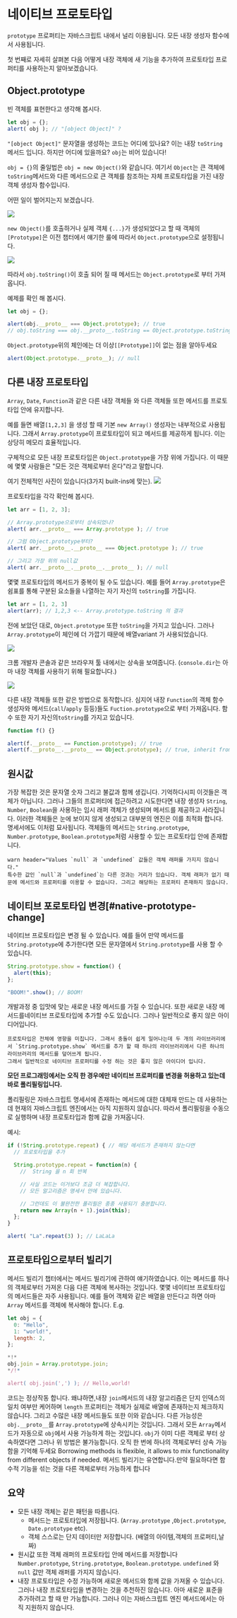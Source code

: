 # 네이티브 프로토타입

`prototype` 프로퍼티는 자바스크립트 내에서 널리 이용됩니다. 모든 내장 생성자 함수에서 사용됩니다.

첫 번째로 자세히 살펴본 다음 어떻게 내장 객체에 새 기능을 추가하여 프로토타입 프로퍼티를 사용하는지 알아보겠습니다.

## Object.prototype

빈 객체를 표현한다고 생각해 봅시다.

```js run
let obj = {};
alert( obj ); // "[object Object]" ?
```

`"[object Object]"` 문자열을 생성하는 코드는 어디에 있나요? 이는 내장 `toString` 메서드 입니다. 하지만 어디에 있을까요? `obj`는 비어 있습니다!


 `obj = {}`의 줄일법은  `obj = new Object()`와 같습니다. 여기서 `Object`는 큰 객체에 `toString`메서드와 다른 메서드으로 큰 객체를 참조하는 자체 프로토타입을 가진 내장 객체 생성자 함수입니다.


어떤 일이 벌어지는지 보겠습니다.

![](object-prototype.svg)

`new Object()`를 호출하거나 실제 객체  `{...}`가 생성되었다고 할 때 객체의 `[Prototype]`은 이전 챕터에서 얘기한 룰에 따라서 `Object.prototype`으로 설정됩니다. 

![](object-prototype-1.svg)

따라서 `obj.toString()`이 호출 되어 질 때 메서드는 `Object.prototype`로 부터 가져옵니다.

예제를 확인 해 봅시다.

```js run
let obj = {};

alert(obj.__proto__ === Object.prototype); // true
// obj.toString === obj.__proto__.toString == Object.prototype.toString
```


`Object.prototype`위의 체인에는 더 이상`[[Prototype]]`이 없는 점을 알아두세요  
```js run
alert(Object.prototype.__proto__); // null
```

## 다른 내장 프로토타입

 `Array`, `Date`, `Function`과 같은 다른 내장 객체들 와 다른 객체들 또한 메서드를 프로토타입 안에 유지합니다.

예를 들면 배열`[1,2,3]` 을 생성 할 때 기본 `new Array()` 생성자는 내부적으로 사용됩니다. 그래서 `Array.prototype`이 프로토타입이 되고 메서드를 제공하게 됩니다. 이는 상당히 메모리 효율적입니다.

구체적으로 모든 내장 프로토타입은 `Object.prototype`을 가장 위에 가집니다. 이 때문에 몇몇 사람들은 "모든 것은 객체로부터 온다"라고 말합니다.

여기 전체적인 사진이 있습니다(3가지 built-ins에 맞는).
![](native-prototypes-classes.svg)

프로토타입을 각각 확인해 봅시다.
```js run
let arr = [1, 2, 3];

// Array.prototype으로부터 상속되었나?
alert( arr.__proto__ === Array.prototype ); // true

// 그럼 Object.prototype부터?
alert( arr.__proto__.__proto__ === Object.prototype ); // true

// 그리고 가장 위의 null값 
alert( arr.__proto__.__proto__.__proto__ ); // null
```

몇몇 프로토타입의 메서드가 중복이 될 수도 있습니다. 예를 들어 `Array.prototype`은 쉼표를 통해 구분된 요소들을 나열하는 자기 자신의 `toString`를 가집니다.


```js run
let arr = [1, 2, 3]
alert(arr); // 1,2,3 <-- Array.prototype.toString 의 결과
```

전에 보았던 대로, `Object.prototype` 또한 `toString`을 가지고 있습니다. 그러나 `Array.prototype`이 체인에 더 가깝기 때문에 배열variant 가 사용되었습니다. 

![](native-prototypes-array-tostring.svg)


크롬 개발자 콘솔과 같은 브라우져 툴 내에서는 상속을 보여줍니다. (`console.dir`는 아마 내장 객체를 사용하기 위해 필요합니다.)

![](console_dir_array.png)

다른 내장 객체들 또한 같은 방법으로 동작합니다. 심지어 내장 `Function`의 객체 함수 생성자와 메서드(`call`/`apply` 등등)들도  `Fuction.prototype`으로 부터 가져옵니다. 함수 또한 자기 자신의`toString`를 가지고 있습니다.
```js run
function f() {}

alert(f.__proto__ == Function.prototype); // true
alert(f.__proto__.__proto__ == Object.prototype); // true, inherit from objects
```

## 원시값
가장 복잡한 것은 문자열 숫자 그리고 불값과 함께 생깁니다.
기억하다시피 이것들은 객체가 아닙니다. 그러나 그들의 프로퍼티에 접근하려고 시도한다면 내장 생성자 `String`, `Number`, `Boolean`을 사용하는 임시 래퍼 객체가 생성되며 메서드를 제공하고 사라집니다.
이러한 객체들은 눈에 보이지 않게 생성되고 대부분의 엔진은 이를 최적화 합니다. 명세서에도 이처럼 묘사됩니다. 객체들의 메서드는 `String.prototype`, `Number.prototype`, `Boolean.prototype`처럼 사용할 수 있는 프로토타입 안에 존재합니다.

```
warn header="Values `null` 과 `undefined` 값들은 객체 래퍼를 가지지 않습니다."
특수한 값인 `null`과 `undefined`는 다른 것과는 거리가 있습니다. 객체 래퍼가 없기 때문에 메서드와 프로퍼티를 이용할 수 없습니다. 그리고 해당하는 프로퍼티 존재하지 않습니다.
```

## 네이티브 포로토타입 변경[#native-prototype-change] 

네이티브 프로토타입은 변경 될 수 있습니다. 예를 들어 만약 메서드를 `String.prototype`에 추가한다면 모든 문자열에서 `String.prototype`를 사용 할 수 있습니다. 

```js run
String.prototype.show = function() {
  alert(this);
};

"BOOM!".show(); // BOOM!
```
개발과정 중 입맛에 맞는 새로운 내장 메서드를 가질 수 있습니다. 또한 새로운 내장 메서드를네이티브 프로토타입에 추가할 수도 있습니다. 그러나 일반적으로 좋지 않은 아이디어입니다.

```warn
프로토타입은 전체에 영향을 미칩니다. 그래서 충돌이 쉽게 일어나는데 두 개의 라이브러리에서 `String.prototype.show` 메서드를 추가 할 때 하나의 라이브러리에서 다른 하나의 라이브러리의 메서드를 덮어쓰게 됩니다.
그래서 일반적으로 네이티브 프로퍼티를 수정 하는 것은 좋지 않은 아이디어 입니다.
```

**모던 프로그래밍에서는 오직 한 경우에만 네이티브 프로퍼티를 변경을 허용하고 있는데 바로 폴리필링입니다.**

폴리필링은 자바스크립트 명세서에 존재하는 메서드에 대한 대체재 만드는 데 사용하는데 현재의 자바스크립트 엔진에서는 아직 지원하지 않습니다.
따라서 폴리필링을 수동으로 실행하며 내장 프로토타입과 함께 값을 가져옵니다.

예시:

```js run
if (!String.prototype.repeat) { // 해당 메서드가 존재하지 않는다면
  // 프로토타입을 추가

  String.prototype.repeat = function(n) {
    //  String 을 n 회 반복

    // 사실 코드는 이거보다 조금 더 복잡합니다.
    // 모든 알고리즘은 명세서 안에 있습니다.

    // 그런데도 이 불완전한 폴리필은 종종 사용되기 충분합니다.
    return new Array(n + 1).join(this);
  };
}

alert( "La".repeat(3) ); // LaLaLa
```


## 프로토타입으로부터 빌리기

메서드 빌리기 챕터에서는 메서드 빌리기에 관하여 얘기하였습니다.
이는 메서드를 하나의 객체로부터 가져온 다음 다른 객체에 복사하는 것입니다.
몇몇 네이티브 프로토타입의 메서드들은 자주 사용됩니다.
예를 들어 객체와 같은 배열을 만든다고 하면 아마 `Array` 메서드를 객체에 복사해야 합니다. 
E.g.

```js run
let obj = {
  0: "Hello",
  1: "world!",
  length: 2,
};

*!*
obj.join = Array.prototype.join;
*/!*

alert( obj.join(',') ); // Hello,world!
```

코드는 정상작동 합니다. 왜냐하면,내장 `join`메서드의 내장 알고리즘은 단지 인덱스의 일치 여부만 케어하며 `length` 프로퍼티는 객체가 실제로 배열에 존재하는지 체크하지 않습니다. 그리고 수많은 내장 메서드들도 또한 이와 같습니다.
다른 가능성은 `obj.__proto__`를 `Array.prototype`에 상속시키는 것입니다. 그래서 모든 `Array`메서드가 자동으로 `obj`에서 사용 가능하게 하는 것입니다. 
 `obj`가 이미 다른 객체로 부터 상속하였다면 그러나 위 방법은 불가능합니다. 오직 한 번에 하나의 객체로부터 상속 가능함을 기억해 두세요 
Borrowing methods is flexible, it allows to mix functionality from different objects if needed.
메서드 빌리기는 유연합니다.만약 필요하다면 함수적 기능을 섞는 것을 다른 객체로부터 가능하게 합니다  

## 요약

- 모든 내장 객체는 같은 패턴을 따릅니다.
    - 메서드는 프로토타입에 저장됩니다. (`Array.prototype` ,`Object.prototype`, `Date.prototype` etc).
    - 객체 스스로는 단지 데이터만 저장합니다. (배열의 아이템,객체의 프로퍼티,날짜)
- 원시값 또한 객체 래퍼의 프로토타입 안에 메서드를 저장합니다  `Number.prototype`, `String.prototype`, `Boolean.prototype`. `undefined` 와 `null` 값만 객체 래퍼를 가지지 않습니다. 
- 내장 프로토타입은 수정 가능하며 새로운 메서드와 함께 값을 가져올 수 있습니다. 그러나 내장 프로토타입을 변경하는 것을 추천하진 않습니다. 아마 새로운 표준을 추가하려고 할 때 만 가능합니다. 그러나 이는 자바스크립트 엔진 메서드에서는 아직 지원하지 않습니다.
